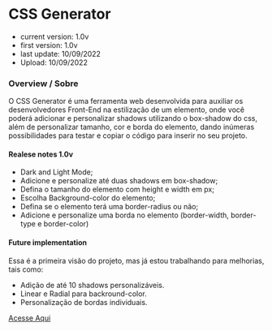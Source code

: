 # CSS Generator

- current version: 1.0v
- first version: 1.0v
- last update: 10/09/2022
- Upload: 10/09/2022

### Overview / Sobre

O CSS Generator é uma ferramenta web desenvolvida para auxiliar os desenvolvedores Front-End
na estilização de um elemento, onde você poderá adicionar e personalizar shadows utilizando
o box-shadow do css, além de personalizar tamanho, cor e borda do elemento, dando inúmeras possibilidades
para testar e copiar o código para inserir no seu projeto.

#### Realese notes 1.0v

- Dark and Light Mode;
- Adicione e personalize até duas shadows em box-shadow;
- Defina o tamanho do elemento com height e width em px;
- Escolha Background-color do elemento;
- Defina se o elemento terá uma border-radius ou não;
- Adicione e personalize uma borda no elemento (border-width, border-type e border-color)

#### Future implementation

Essa é a primeira visão do projeto, mas já estou trabalhando para melhorias, tais como:

- Adição de até 10 shadows personalizáveis.
- Linear e Radial para backround-color.
- Personalização de bordas individuais.

[Acesse Aqui](https://lsantanaa.github.io/css_generator/)
